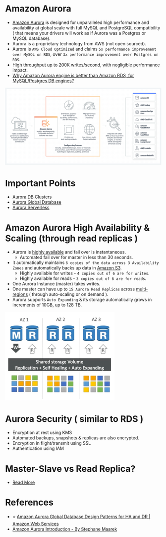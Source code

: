 
# Amazon Aurora
- [Amazon Aurora](https://aws.amazon.com/rds/aurora/) is designed for unparalleled high performance and availability at global scale with full MySQL and PostgreSQL compatibility ( that means your drivers will work as if Aurora was a Postgres or MySQL database).
- Aurora is a proprietary technology from AWS (not open sourced).
- Aurora is `AWS Cloud Optimized` and claims `5x performance improvement over MySQL on RDS`, over `3x performance improvement over Postgres on RDS`.
- [High throughput up to 200K writes/second](../../../1_HLDDesignComponents/0_SystemGlossaries/LatencyThroughput.md), with negligible performance impact.
- [Why Amazon Aurora engine is better than Amazon RDS, for MySQL/Postgres DB engines?](../AWSAuroraVsRDS.md)

![img.png](assests/aurora.png)

# Important Points
- [Aurora DB Clusters](AuroraDBClusters.md)
- [Aurora Global Database](AuroraGlobalDatabase.md)
- [Aurora Serverless](AuroraServerless.md)

# Amazon Aurora High Availability & Scaling (through read replicas )
- Aurora is [highly available](../../../1_HLDDesignComponents/0_SystemGlossaries/HighAvailability.md) and fail over is instantaneous. 
  - Automated fail over for master in less than 30 seconds.
- It automatically maintains `6 copies of the data across 3 Availability Zones` and automatically backs up data in [Amazon S3](../../7_StorageServices/AmazonS3.md).
  - Highly available for writes - `4 copies out of 6 are for writes`.
  - Highly available for reads - `3 copies out of 6 are for reads`.
- One Aurora Instance (master) takes writes.
- One master can have up to `15 Aurora Read Replicas` across [multi-regions](../../AWS-Global-Architecture-Region-AZ.md) ( through auto-scaling or on demand ). 
- Aurora supports `Auto Expanding` & its storage automatically grows in increments of 10GB, up to 128 TB.

![img.png](assests/aurora_high_availability_img.png)

# Aurora Security ( similar to RDS )
- Encryption at rest using KMS
- Automated backups, snapshots & replicas are also encrypted.
- Encryption in flight/transmit using SSL
- Authentication using IAM

# Master-Slave vs Read Replica?
- [Read More](https://www.quora.com/What-does-it-mean-by-read-replica-in-Amazon-RDS-Is-that-similar-to-the-slave-server)

# References
- :star: [Amazon Aurora Global Database Design Patterns for HA and DR | Amazon Web Services](https://www.youtube.com/watch?v=bbiWciJSouY)
- [Amazon Aurora Introduction - By Stephane Maarek](https://www.youtube.com/watch?v=ZCt3ctVfGIk)